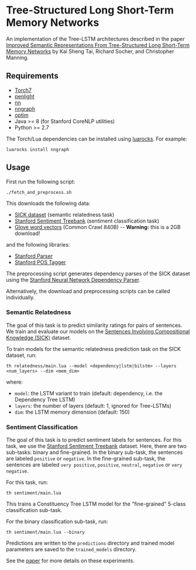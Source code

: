 Tree-Structured Long Short-Term Memory Networks
===============================================

An implementation of the Tree-LSTM architectures described in the paper 
[Improved Semantic Representations From Tree-Structured Long Short-Term Memory
Networks](http://arxiv.org/abs/1503.00075) by Kai Sheng Tai, Richard Socher, and 
Christopher Manning.

## Requirements

- [Torch7](https://github.com/torch/torch7)
- [penlight](https://github.com/stevedonovan/Penlight)
- [nn](https://github.com/torch/nn)
- [nngraph](https://github.com/torch/nngraph)
- [optim](https://github.com/torch/optim)
- Java >= 8 (for Stanford CoreNLP utilities)
- Python >= 2.7

The Torch/Lua dependencies can be installed using [luarocks](http://luarocks.org). For example:

```
luarocks install nngraph
```

## Usage

First run the following script:

```
./fetch_and_preprocess.sh
```

This downloads the following data:

  - [SICK dataset](http://alt.qcri.org/semeval2014/task1/index.php?id=data-and-tools) (semantic relatedness task)
  - [Stanford Sentiment Treebank](http://nlp.stanford.edu/sentiment/index.html) (sentiment classification task)
  - [Glove word vectors](http://nlp.stanford.edu/projects/glove/) (Common Crawl 840B) -- **Warning:** this is a 2GB download!

and the following libraries:

  - [Stanford Parser](http://nlp.stanford.edu/software/lex-parser.shtml)
  - [Stanford POS Tagger](http://nlp.stanford.edu/software/tagger.shtml)

The preprocessing script generates dependency parses of the SICK dataset using the
[Stanford Neural Network Dependency Parser](http://nlp.stanford.edu/software/nndep.shtml).

Alternatively, the download and preprocessing scripts can be called individually.

### Semantic Relatedness

The goal of this task is to predict similarity ratings for pairs of sentences. We train and evaluate our models on the [Sentences Involving Compositional Knowledge (SICK)](http://alt.qcri.org/semeval2014/task1/index.php?id=data-and-tools) dataset.

To train models for the semantic relatedness prediction task on the SICK dataset,
run:

```
th relatedness/main.lua --model <dependency|lstm|bilstm> --layers <num_layers> --dim <mem_dim>
```

where:

  - `model`: the LSTM variant to train (default: dependency, i.e. the Dependency Tree LSTM)
  - `layers`: the number of layers (default: 1, ignored for Tree-LSTMs)
  - `dim`: the LSTM memory dimension (default: 150)

### Sentiment Classification

The goal of this task is to predict sentiment labels for sentences. For this task, we use the [Stanford Sentiment Treebank](http://nlp.stanford.edu/sentiment/index.html) dataset. Here, there are two sub-tasks: binary and fine-grained. In the binary sub-task, the sentences are labeled `positive` or `negative`. In the fine-grained sub-task, the sentences are labeled `very positive`, `positive`, `neutral`, `negative` or `very negative`.

For this task, run:

```
th sentiment/main.lua
```

This trains a Constituency Tree LSTM model for the "fine-grained" 5-class classification sub-task.

For the binary classification sub-task, run:

```
th sentiment/main.lua --binary
```

Predictions are written to the `predictions` directory and trained model parameters are saved to the `trained_models` directory.

See the [paper](http://arxiv.org/abs/1503.00075) for more details on these experiments.
